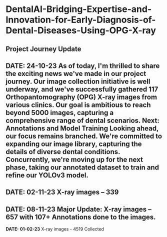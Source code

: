 # DentalAI-Bridging-Expertise-and-Innovation-for-Early-Diagnosis-of-Dental-Diseases-Using-OPG-X-ray

**Project Journey Update**
---------------------------
**DATE: 24-10-23**
As of today, I'm thrilled to share the exciting news we've made in our project journey. Our image collection initiative is well underway, and we've successfully gathered 117 Orthopantomography (OPG) X-ray images from various clinics. Our goal is ambitious to reach beyond 5000 images, capturing a comprehensive range of dental scenarios. 
**Next:** Annotations and Model Training Looking ahead, our focus remains branched. We're committed to expanding our image library, capturing the details of diverse dental conditions. Concurrently, we're moving up for the next phase, taking our annotated dataset to train and refine our YOLOv3 model.
---------------------
**DATE:** 02-11-23
X-ray images – 339
---------------------
**DATE:** 08-11-23
Major Update: X-ray images – 657 with 107+ Annotations done to the images.
-------------------
**DATE:** **01-02-23**
X-ray images - 4519 Collected 

